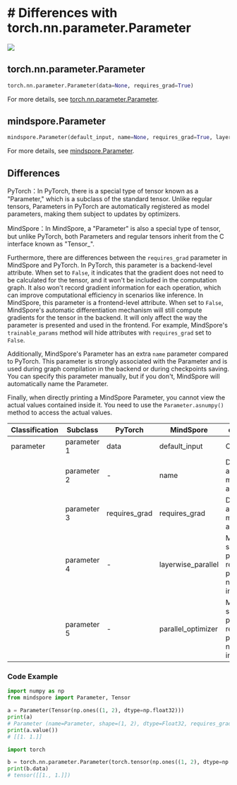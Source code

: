 # # Differences with torch.nn.parameter.Parameter

<a href="https://gitee.com/mindspore/docs/blob/r2.4.1/docs/mindspore/source_en/note/api_mapping/pytorch_diff/Parameter.md" target="_blank"><img src="https://mindspore-website.obs.cn-north-4.myhuaweicloud.com/website-images/r2.4.1/resource/_static/logo_source_en.svg"></a>

## torch.nn.parameter.Parameter

```python
torch.nn.parameter.Parameter(data=None, requires_grad=True)
```

For more details, see [torch.nn.parameter.Parameter](https://pytorch.org/docs/1.8.1/generated/torch.nn.parameter.Parameter.html#torch.nn.parameter.Parameter).

## mindspore.Parameter

```python
mindspore.Parameter(default_input, name=None, requires_grad=True, layerwise_parallel=False, parallel_optimizer=True)
```

For more details, see [mindspore.Parameter](https://mindspore.cn/docs/en/r2.4.1/api_python/mindspore/mindspore.Parameter.html#mindspore.Parameter).

## Differences

PyTorch：In PyTorch, there is a special type of tensor known as a "Parameter," which is a subclass of the standard tensor. Unlike regular tensors, Parameters in PyTorch are automatically registered as model parameters, making them subject to updates by optimizers.

MindSpore：In MindSpore, a "Parameter" is also a special type of tensor, but unlike PyTorch, both Parameters and regular tensors inherit from the C interface known as "Tensor_".

Furthermore, there are differences between the `requires_grad` parameter in MindSpore and PyTorch. In PyTorch, this parameter is a backend-level attribute. When set to `False`, it indicates that the gradient does not need to be calculated for the tensor, and it won't be included in the computation graph. It also won't record gradient information for each operation, which can improve computational efficiency in scenarios like inference. In MindSpore, this parameter is a frontend-level attribute. When set to `False`, MindSpore's automatic differentiation mechanism will still compute gradients for the tensor in the backend. It will only affect the way the parameter is presented and used in the frontend. For example, MindSpore's `trainable_params` method will hide attributes with `requires_grad` set to `False`.

Additionally, MindSpore's Parameter has an extra `name` parameter compared to PyTorch. This parameter is strongly associated with the Parameter and is used during graph compilation in the backend or during checkpoints saving. You can specify this parameter manually, but if you don't, MindSpore will automatically name the Parameter.

Finally, when directly printing a MindSpore Parameter, you cannot view the actual values contained inside it. You need to use the `Parameter.asnumpy()` method to access the actual values.

| Classification | Subclass  | PyTorch | MindSpore | difference |
| ---- | ----- | ------- | --------- | -------------------- |
| parameter | parameter 1 | data | default_input | Consistent |
| | parameter 2 | - | name | Differences as mentioned above |
| | parameter 3 | requires_grad | requires_grad | Differences as mentioned above |
| | parameter 4 | - | layerwise_parallel | MindSpore-specific parameter related to parallelism, not present in torch |
| | parameter 5 | - | parallel_optimizer | MindSpore-specific parameter related to parallelism, not present in torch |

### Code Example

```python
import numpy as np
from mindspore import Parameter, Tensor

a = Parameter(Tensor(np.ones((1, 2), dtype=np.float32)))
print(a)
# Parameter (name=Parameter, shape=(1, 2), dtype=Float32, requires_grad=True)
print(a.value())
# [[1. 1.]]

import torch

b = torch.nn.parameter.Parameter(torch.tensor(np.ones((1, 2), dtype=np.float32)))
print(b.data)
# tensor([[1., 1.]])
```
